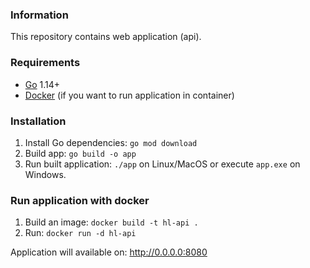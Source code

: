 ### Information
This repository contains web application (api).

### Requirements
- [Go](https://golang.org/) 1.14+
- [Docker](https://www.docker.com/) (if you want to run application in container)

### Installation
1. Install Go dependencies: ```go mod download```
2. Build app: ```go build -o app```
3. Run built application: ```./app``` on Linux/MacOS or execute ```app.exe``` on Windows.

### Run application with docker
1. Build an image: ```docker build -t hl-api .```
2. Run: ```docker run -d hl-api```

Application will available on: http://0.0.0.0:8080

